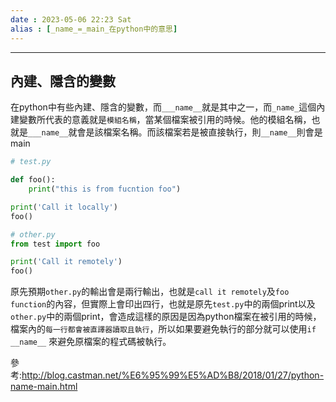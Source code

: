 ```yaml
---
date : 2023-05-06 22:23 Sat
alias : [_name_=_main_在python中的意思]
---
```


---

## 內建、隱含的變數

在python中有些內建、隱含的變數，而`___name__`就是其中之一，而`_name_`這個內建變數所代表的意義就是`模組名稱`，當某個檔案被引用的時候。他的模組名稱，也就是`___name__`就會是該檔案名稱。而該檔案若是被直接執行，則`__name__`則會是main

```python
# test.py

def foo():
	print("this is from fucntion foo")

print('Call it locally')
foo()
```

```python
# other.py
from test import foo

print('Call it remotely')
foo()
```

原先預期`other.py`的輸出會是兩行輸出，也就是`call it remotely`及`foo function`的內容，但實際上會印出四行，也就是原先`test.py`中的兩個print以及`other.py`中的兩個print，會造成這樣的原因是因為python檔案在被引用的時候，檔案內的`每一行都會被直譯器讀取且執行`，所以如果要避免執行的部分就可以使用`if __name__` 來避免原檔案的程式碼被執行。

參考:http://blog.castman.net/%E6%95%99%E5%AD%B8/2018/01/27/python-name-main.html